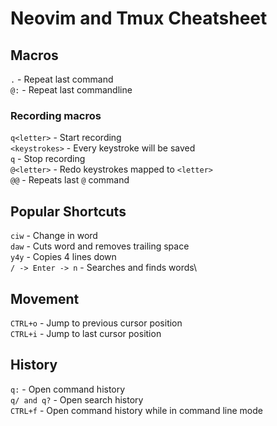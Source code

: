 # Neovim and Tmux Cheatsheet

## Macros
`.` - Repeat last command\
`@:` - Repeat last commandline

### Recording macros
`q<letter>` - Start recording\
`<keystrokes>` - Every keystroke will be saved\
`q` - Stop recording\
`@<letter>` - Redo keystrokes mapped to `<letter>`\
`@@` - Repeats last `@` command

## Popular Shortcuts
`ciw` - Change in word\
`daw` - Cuts word and removes trailing space\
`y4y` - Copies 4 lines down\
`/ -> Enter -> n` - Searches and finds words\

## Movement
`CTRL+o` - Jump to previous cursor position\
`CTRL+i` - Jump to last cursor position

## History
`q:` - Open command history\
`q/ and q?` - Open search history\
`CTRL+f` - Open command history while in command line mode

